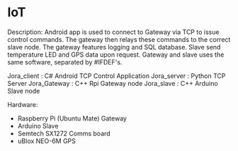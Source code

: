 # IoT

Description:
Android app is used to connect to Gateway via TCP to issue control commands. The gateway then relays these commands to the correct slave node.
The gateway features logging and SQL database. Slave send temperature LED and GPS data upon request. Gateway and slave uses the same software, separated by #IFDEF's.

Jora_client : C# Android TCP Control Application
Jora_server : Python TCP Server
Jora_Gateway : C++ Rpi Gateway node
Jora_slave : C++ Arduino Slave node

Hardware:
* Raspberry Pi (Ubuntu Mate) Gateway
* Arduino Slave
* Semtech SX1272 Comms board
* uBlox NEO-6M GPS
